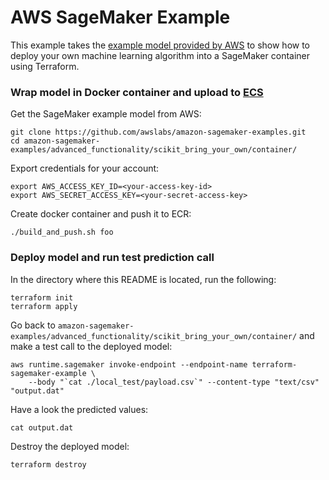 # AWS SageMaker Example

This example takes the [example model provided by AWS](https://github.com/awslabs/amazon-sagemaker-examples/blob/master/advanced_functionality/scikit_bring_your_own/scikit_bring_your_own.ipynb)
to show how to deploy your own machine learning algorithm into a SageMaker container using Terraform.


### Wrap model in Docker container and upload to [ECS](https://aws.amazon.com/ecs/)

Get the SageMaker example model from AWS:

    git clone https://github.com/awslabs/amazon-sagemaker-examples.git
    cd amazon-sagemaker-examples/advanced_functionality/scikit_bring_your_own/container/

Export credentials for your account:

    export AWS_ACCESS_KEY_ID=<your-access-key-id>
    export AWS_SECRET_ACCESS_KEY=<your-secret-access-key>
    
Create docker container and push it to ECR:

    ./build_and_push.sh foo

### Deploy model and run test prediction call

In the directory where this README is located, run the following:

    terraform init
    terraform apply
   

Go back to `amazon-sagemaker-examples/advanced_functionality/scikit_bring_your_own/container/` and make a test call to the deployed model:

    aws runtime.sagemaker invoke-endpoint --endpoint-name terraform-sagemaker-example \
        --body "`cat ./local_test/payload.csv`" --content-type "text/csv" "output.dat"

Have a look the predicted values:

    cat output.dat

Destroy the deployed model:

    terraform destroy
